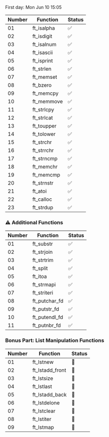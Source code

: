 First day: Mon Jun 10 15:05

| Number | Function    | Status  |
|--------|-------------|---------|
| 01     | ft_isalpha  | ✅       |
| 02     | ft_isdigit  | ✅       |
| 03     | ft_isalnum  | ✅       |
| 04     | ft_isascii  | ✅       |
| 05     | ft_isprint  | ✅       |
| 06     | ft_strlen   | ✅       |
| 07     | ft_memset   | ✅       |
| 08     | ft_bzero    | ✅       |
| 09     | ft_memcpy   | ✅       |
| 10     | ft_memmove  | ✅       |
| 11     | ft_strlcpy  | ✅       |
| 12     | ft_strlcat  | ✅       |
| 13     | ft_toupper  | ✅       |
| 14     | ft_tolower  | ✅       |
| 15     | ft_strchr   | ✅       |
| 16     | ft_strrchr  | ✅       |
| 17     | ft_strncmp  | ✅       |
| 18     | ft_memchr   | ✅       |
| 19     | ft_memcmp   | ✅       |
| 20     | ft_strnstr  | ✅       |
| 21     | ft_atoi     | ✅       |
| 22     | ft_calloc   | ✅       |
| 23     | ft_strdup   | ✅       |

### ⚠️ Additional Functions 

| Number | Function       | Status  |
|--------|----------------|---------|
| 01     | ft_substr      | ✅       |
| 02     | ft_strjoin     | ✅       |
| 03     | ft_strtrim     | ✅       |
| 04     | ft_split       | ✅       |
| 05     | ft_itoa        | ✅       |
| 06     | ft_strmapi     | ✅       |
| 07     | ft_striteri    | ✅       |
| 08     | ft_putchar_fd  | ✅       |
| 09     | ft_putstr_fd   | ✅       |
| 10     | ft_putendl_fd  | ✅       |
| 11     | ft_putnbr_fd   | ✅       |

### Bonus Part: List Manipulation Functions

| Number | Function         | Status  |
|--------|------------------|---------|
| 01     | ft_lstnew        | 🚧       |
| 02     | ft_lstadd_front  | 🚧       |
| 03     | ft_lstsize       | 🚧       |
| 04     | ft_lstlast       | 🚧       |
| 05     | ft_lstadd_back   | 🚧       |
| 06     | ft_lstdelone     | 🚧       |
| 07     | ft_lstclear      | 🚧       |
| 08     | ft_lstiter       | 🚧       |
| 09     | ft_lstmap        | 🚧       |

